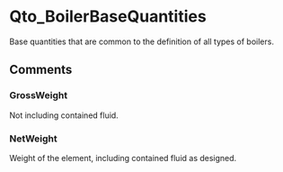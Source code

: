 # Qto_BoilerBaseQuantities

Base quantities that are common to the definition of all types of boilers.
<!-- end of short definition -->

## Comments

### GrossWeight

Not including contained fluid.

### NetWeight

Weight of the element, including contained fluid as designed.

